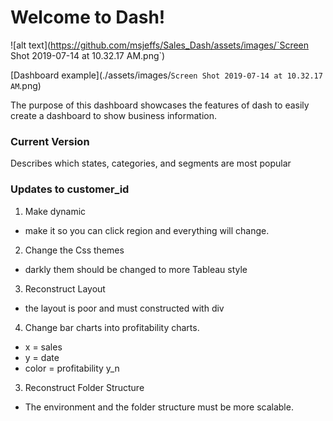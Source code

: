 # Welcome to Dash!
![alt text](https://github.com/msjeffs/Sales_Dash/assets/images/`Screen Shot 2019-07-14 at 10.32.17 AM.png`)

[Dashboard example](./assets/images/`Screen Shot 2019-07-14 at 10.32.17 AM`.png)

The purpose of this dashboard showcases the features of dash to easily create
a dashboard to show business information.


### Current Version

Describes which states, categories, and segments are most popular

### Updates to customer_id

1. Make dynamic  
- make it so you can click region and everything will change.

2. Change the Css themes  
- darkly them should be changed to more Tableau style

3. Reconstruct Layout

- the layout is poor and must constructed with div

4. Change bar charts into profitability charts.  
- x = sales
- y = date
- color = profitability y_n


3. Reconstruct Folder Structure

- The environment and the folder structure must be more scalable.
